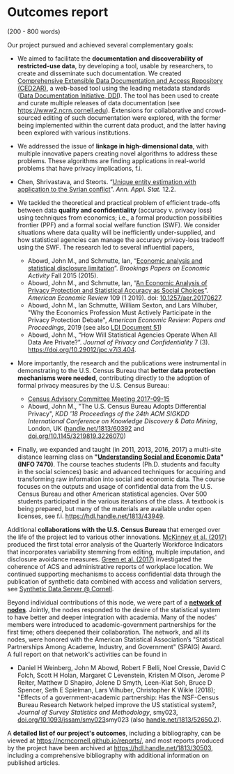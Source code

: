 # Outcomes report

 (200 - 800 words)

 Our project pursued and achieved several complementary goals: 

 - We aimed to facilitate the **documentation and discoverability of restricted-use data**, by developing a tool, usable by researchers, to create and disseminate such documentation. We created [Comprehensive Extensible Data Documentation and Access
Repository (CED2AR)](https://github.com/ncrncornell/ced2ar), a web-based tool using the leading metadata standards ([Data Documentation Initiative, DDI](http://www.ddialliance.org/)). The tool has been used to create and curate multiple releases of data documentation (see https://www2.ncrn.cornell.edu). Extensions for collaborative and crowd-sourced editing of such documentation were explored, with the former being implemented within the current data product, and the latter having been explored with various institutions.

- We addressed the issue of **linkage in high-dimensional data**, with multiple innovative papers creating novel algorithms to address these problems. These algorithms are finding applications in real-world problems that have privacy implications, f.i.
 - Chen,  Shrivastava, and Steorts. “[Unique entity estimation with application to the Syrian conflict](https://doi.org/10.1214/18-AOAS1163)”. *Ann. Appl. Stat.* 12.2.
 
- We tackled the theoretical and practical problem of efficient trade-offs between data **quality and confidentiality** (accuracy v. privacy loss) using techniques from economics; i.e., a formal production possibilities frontier (PPF) and a formal social welfare function (SWF). We consider situations where data quality will be inefficiently under-supplied, and how statistical agencies can manage the accuracy privacy-loss tradeoff using the SWF. The research led to several influential papers, 
    - Abowd, John M., and Schmutte, Ian, “[Economic analysis and statistical disclosure limitation](http://www.brookings.edu/about/projects/bpea/papers/2015/economic-analysis-statistical-disclosure-limitation)”. *Brookings Papers on Economic Activity* Fall 2015 (2015). 
    - Abowd, John M., and Schmutte, Ian, “[An Economic Analysis of Privacy Protection and Statistical Accuracy as Social Choices](https://doi.org/10.1257/aer.20170627)”. *American Economic Review* 109 (1 2019). doi: [10.1257/aer.20170627](https://doi.org/10.1257/aer.20170627).
    - Abowd, John M., Ian Schmutte, William Sexton, and Lars Vilhuber, "Why the Economics Profession Must Actively Participate in the Privacy Protection Debate", *American Economic Review: Papers and Proceedings*, 2019 (see also [LDI Document 51](https://digitalcommons.ilr.cornell.edu/ldi/51/))
    - Abowd, John M., “How Will Statistical Agencies Operate When All Data Are Private?”. *Journal of Privacy and Confidentiality* 7 (3). https://doi.org/10.29012/jpc.v7i3.404.
- More importantly, the research and the publications were instrumental in demonstrating to the U.S. Census Bureau that **better data protection mechanisms were needed**, contributing directly to the adoption of formal privacy measures by the U.S. Census Bureau:
    - [Census Advisory Committee Meeting 2017-09-15](https://www.census.gov/about/cac/sac/meetings/2017-09-meeting.html)
    - Abowd, John M., "The U.S. Census Bureau Adopts Differential Privacy", *KDD '18 Proceedings of the 24th ACM SIGKDD International Conference on Knowledge Discovery & Data Mining*, London, UK ([handle.net/1813/60392](https://hdl.handle.net/1813/60392) and [doi.org/10.1145/3219819.3226070](https://doi.org/10.1145/3219819.3226070))
- Finally, we  expanded and taught (in 2011, 2013, 2016, 2017) a multi-site distance learning class on **"[Understanding Social and Economic Data](http://www.vrdc.cornell.edu/info7470/)" (INFO 7470)**. The course  teaches students (Ph.D. students and faculty in the social sciences) basic and advanced techniques for acquiring and transforming raw information into social and economic data. The course focuses on the outputs and usage of confidential data from the U.S. Census Bureau and other American statistical agencies. Over 500 students participated in the various iterations of the class. A textbook is being prepared, but many of the materials are available under open licenses, see f.i. https://hdl.handle.net/1813/43949. 

Additional **collaborations with the U.S. Census Bureau** that emerged over the life of the project led to various other innovations. [McKinney et al. (2017)](https://ideas.repec.org/p/cen/wpaper/17-71.html) produced the first total error analysis of the Quarterly Workforce Indicators that incorporates variability stemming from editing, multiple imputation, and disclosure avoidance measures. [Green et al. (2017)](https://ideas.repec.org/p/cen/wpaper/17-34.html) investigated the coherence of ACS and administrative reports of workplace location. We continued supporting mechanisms to access confidential data through the publication of synthetic data combined with access and validation servers, see [Synthetic Data Server @ Cornell](https://www2.vrdc.cornell.edu/news/synthetic-data-server/).

Beyond individual contributions of this node, we were part of a **[network of nodes](https://www.ncrn.info)**. Jointly, the nodes responded to the desire of the statistical system to have better and deeper integration with academia. Many of the nodes' members were introduced to academic-government partnerships for the first time; others deepened their collaboration. The network, and all its nodes, were honored with the American Statistical Association’s "Statistical Partnerships Among Academe, Industry, and Government" (SPAIG) Award. A full report on that network's activities can be found in
   - Daniel H Weinberg, John M Abowd, Robert F Belli, Noel Cressie, David C Folch, Scott H Holan, Margaret C Levenstein, Kristen M Olson, Jerome P Reiter, Matthew D Shapiro, Jolene D Smyth, Leen-Kiat Soh, Bruce D Spencer, Seth E Spielman, Lars Vilhuber, Christopher K Wikle (2018); "Effects of a government-academic partnership: Has the NSF-Census Bureau Research Network helped improve the US statistical system?, *Journal of Survey Statistics and Methodology*, smy023, [doi.org/10.1093/jssam/smy023](https://doi.org/10.1093/jssam/)smy023 (also [handle.net/1813/52650.2](http://hdl.handle.net/1813/52650.2)).

A **detailed list of our project's outcomes**, including a bibliography, can be viewed at https://ncrncornell.github.io/reports/, and most reports produced by the project have been archived at https://hdl.handle.net/1813/30503, including a comprehensive bibliography with additional information on published articles.
